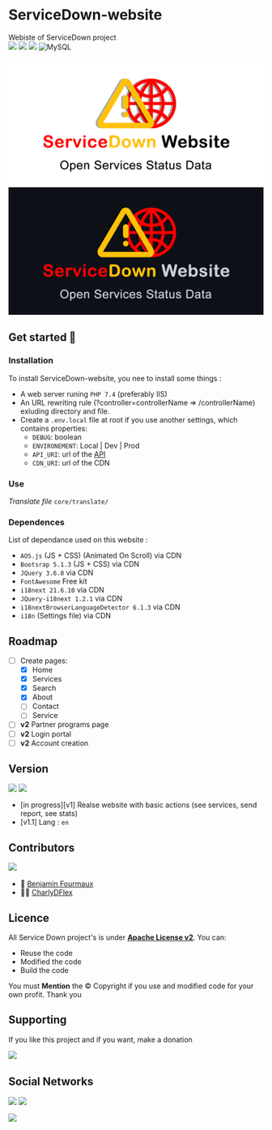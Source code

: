 # ServiceDown-website
Webiste of ServiceDown project
\
[![](https://badgen.net/badge/Service/Down/red)]()
[![](https://img.shields.io/badge/php-8.4-blue?logo=php&logoColor=white)]()
[![](https://img.shields.io/badge/Bootstrap-5-blueviolet?logo=bootstrap&logoColor=blueviolet)]()
![MySQL](https://img.shields.io/badge/mysql-%2300f.svg?style=for-the-badge&logo=mysql&logoColor=white)

![Banner](/views/assets/img/banner_github-white.png#gh-light-mode-only)
![Banner](/views/assets/img/banner_github-darkgrey.png#gh-dark-mode-only)

## Get started :rocket:
### Installation
To install ServiceDown-website, you nee to install some things :
- A web server runing `PHP 7.4` (preferably IIS) 
- An URL rewriting rule (?controller=controllerName => /controllerName) exluding directory and file.
- Create a `.env.local` file at root if you use another settings, which contains properties:
  - `DEBUG`: boolean
  - `ENVIRONEMENT`: Local | Dev | Prod
  - `API_URI`: url of the [API](https://github.com/BenjaminFourmaux/ServiceDown-api)
  - `CDN_URI`: url of the CDN 

### Use
*Translate file* `core/translate/`

### Dependences
List of dependance used on this website :
- `AOS.js` (JS + CSS) (Animated On Scroll) via CDN
- `Bootsrap 5.1.3` (JS + CSS) via CDN
- `JQuery 3.6.0` via CDN
- `FontAwesome` Free kit
- `i18next 21.6.10` via CDN
- `JQuery-i18next 1.2.1` via CDN
- `i18nextBrowserLanguageDetector 6.1.3` via CDN
- `i18n` (Settings file) via CDN

## Roadmap
- [ ] Create pages:
  - [x] Home
  - [x] Services
  - [x] Search
  - [x] About
  - [ ] Contact
  - [ ] Service
- [ ] **v2** Partner programs page
- [ ] **v2** Login portal
- [ ] **v2** Account creation

## Version
[![](https://badgen.net/github/tag/BenjaminFourmaux/ServiceDown-website?cache=600)](https://github.com/BenjaminFourmaux/ServiceDown-website/tags)
[![](https://badgen.net/github/release/BenjaminFourmaux/ServiceDown-website?cache=600)](https://github.com/BenjaminFourmaux/ServiceDown-website/releases)
- [in progress][v1] Realse website with basic actions (see services, send report, see stats)
- [v1.1] Lang : `en`

## Contributors
[![](https://badgen.net/github/contributors/BenjaminFourmaux/ServiceDown-website)](https://github.com/BenjaminFourmaux/ServiceDown-website/graphs/contributors)
- :crown: [Benjamin Fourmaux](https://github.com/BenjaminFourmaux)
- :man_technologist: [CharlyDFlex](https://github.com/CharlyDFlex)

## Licence
All Service Down project's is under [**Apache License v2**](https://www.apache.org/licenses/LICENSE-2.0).
You can:
- Reuse the code 
- Modified the code
- Build the code

You must **Mention** the © Copyright if you use and modified code for your own profit. Thank you

## Supporting
If you like this project and if you want, make a donation

[![](https://img.shields.io/badge/PayPal-00457C?style=for-the-badge&logo=paypal&logoColor=white)](https://streamlabs.com/techben-googlefanfr)

## Social Networks
[![](https://img.shields.io/youtube/channel/subscribers/UC6iaEEz7A21SfmGcbImpYDw?color=red&style=social)](https://www.youtube.com/channel/UC6iaEEz7A21SfmGcbImpYDw)
[![](https://img.shields.io/twitter/follow/BFourmaux?style=social)](https://twitter.com/BFourmaux)

[![](http://ForTheBadge.com/images/badges/built-with-love.svg)]()
